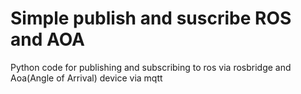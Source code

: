 # Simple publish and suscribe ROS and AOA 
Python code for publishing and subscribing to ros via rosbridge and Aoa(Angle of Arrival) device via mqtt
